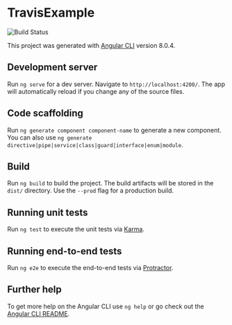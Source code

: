 # TravisExample
 ![Build Status](https://codebuild.eu-central-1.amazonaws.com/badges?uuid=eyJlbmNyeXB0ZWREYXRhIjoiVXFkY29yVStXQkpZZGFSYnNoY2FXRkVmaUV1bVNCd1BTMm4wRUVJQ2w4cEx1YUNTblhJakVBd1BuRHRKREhkKzJ0a1JnRG9YL2liUXkvRnZTa2RmS3ZZPSIsIml2UGFyYW1ldGVyU3BlYyI6IktRVmtpeVYyMVV1eFpIVU8iLCJtYXRlcmlhbFNldFNlcmlhbCI6MX0%3D&branch=master)

This project was generated with [Angular CLI](https://github.com/angular/angular-cli) version 8.0.4.

## Development server

Run `ng serve` for a dev server. Navigate to `http://localhost:4200/`. The app will automatically reload if you change any of the source files.

## Code scaffolding

Run `ng generate component component-name` to generate a new component. You can also use `ng generate directive|pipe|service|class|guard|interface|enum|module`.

## Build

Run `ng build` to build the project. The build artifacts will be stored in the `dist/` directory. Use the `--prod` flag for a production build.

## Running unit tests

Run `ng test` to execute the unit tests via [Karma](https://karma-runner.github.io).

## Running end-to-end tests

Run `ng e2e` to execute the end-to-end tests via [Protractor](http://www.protractortest.org/).

## Further help

To get more help on the Angular CLI use `ng help` or go check out the [Angular CLI README](https://github.com/angular/angular-cli/blob/master/README.md).
